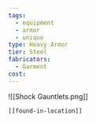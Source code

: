 ```yaml
---
tags:
  - equipment
  - armor
  - unique
type: Heavy Armor
tier: Steel
fabricators:
  - Garment
cost:
---
```

![[Shock Gauntlets.png]]
```meta-bind-embed
[[found-in-location]]
```